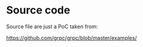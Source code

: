 # Source code

Source file are just a PoC taken from:

https://github.com/grpc/grpc/blob/master/examples/
